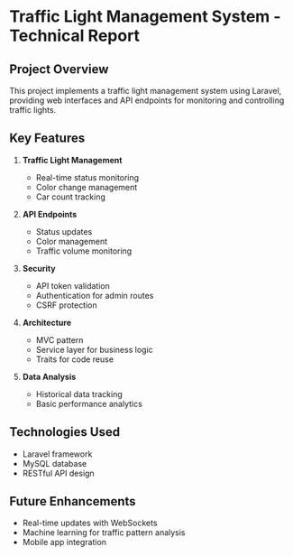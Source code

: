 # Traffic Light Management System - Technical Report

## Project Overview
This project implements a traffic light management system using Laravel, providing web interfaces and API endpoints for monitoring and controlling traffic lights.

## Key Features

1. **Traffic Light Management**
   - Real-time status monitoring
   - Color change management
   - Car count tracking

2. **API Endpoints**
   - Status updates
   - Color management
   - Traffic volume monitoring

3. **Security**
   - API token validation
   - Authentication for admin routes
   - CSRF protection

4. **Architecture**
   - MVC pattern
   - Service layer for business logic
   - Traits for code reuse

5. **Data Analysis**
   - Historical data tracking
   - Basic performance analytics

## Technologies Used

- Laravel framework
- MySQL database
- RESTful API design

## Future Enhancements

- Real-time updates with WebSockets
- Machine learning for traffic pattern analysis
- Mobile app integration

